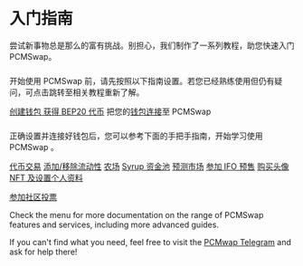 # 入门指南



尝试新事物总是那么的富有挑战。别担心，我们制作了一系列教程，助您快速入门 PCMSwap。

### &#x20;<a href="#zhun-bei-gong-zuo" id="zhun-bei-gong-zuo"></a>

开始使用 PCMSwap 前，请先按照以下指南设置。若您已经熟练使用但仍有疑问，可点击跳转至相关教程重新了解。

[​创建钱包 ](chuang-jian-qian-bao.md)[获得 BEP20 代币](huo-qu-bep20-dai-bi.md) 把您的[钱包连接](lian-jie-qian-bao.md)至 PCMSwap​

### &#x20;<a href="#shi-yong-zhi-nan" id="shi-yong-zhi-nan"></a>

正确设置并连接好钱包后，您可以参考下面的手把手指南，开始学习使用 PCMSwap 。

​[代币交易](../chan-pin/jiao-yi.md#swapping-trading) [添加/移除流动性](../chan-pin/liu-dong-xing-wa-kuang.md) [农场](../chan-pin/liu-dong-xing-wa-kuang.md) [Syrup 资金池](../chan-pin/tang-jiang-chi/) [预测市场](../chan-pin/yu-ce.md) [参加 IFO 预售](../lian-xi-wo-men/shang-ye-he-zuo.md) [购买头像 NFT 及设置个人资料](../lu-xian-tu.md)

&#x20;[参加社区投票](../lu-xian-tu.md)​

Check the menu for more documentation on the range of PCMSwap features and services, including more advanced guides.

If you can't find what you need, feel free to visit the [PCMwap Telegram](../lian-xi-wo-men/she-jiao-mei-ti-yu-she-qu.md) and ask for help there!
